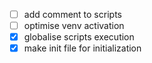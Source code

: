 - [ ] add comment to scripts
- [ ] optimise venv activation
- [x] globalise scripts execution
- [x] make init file for initialization
